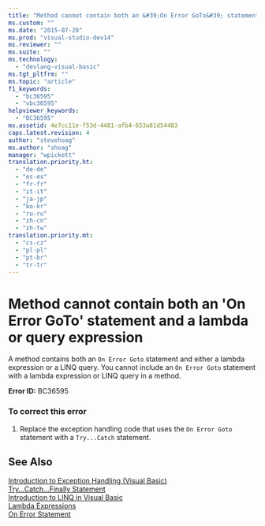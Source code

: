 ```yaml
---
title: "Method cannot contain both an &#39;On Error GoTo&#39; statement and a lambda or query expression | Microsoft Docs"
ms.custom: ""
ms.date: "2015-07-20"
ms.prod: "visual-studio-dev14"
ms.reviewer: ""
ms.suite: ""
ms.technology: 
  - "devlang-visual-basic"
ms.tgt_pltfrm: ""
ms.topic: "article"
f1_keywords: 
  - "bc36595"
  - "vbc36595"
helpviewer_keywords: 
  - "BC36595"
ms.assetid: 4e7cc11e-f53d-4481-afb4-653a81d54483
caps.latest.revision: 4
author: "stevehoag"
ms.author: "shoag"
manager: "wpickett"
translation.priority.ht: 
  - "de-de"
  - "es-es"
  - "fr-fr"
  - "it-it"
  - "ja-jp"
  - "ko-kr"
  - "ru-ru"
  - "zh-cn"
  - "zh-tw"
translation.priority.mt: 
  - "cs-cz"
  - "pl-pl"
  - "pt-br"
  - "tr-tr"
---
```

# Method cannot contain both an &#39;On Error GoTo&#39; statement and a lambda or query expression
A method contains both an `On Error Goto` statement and either a lambda expression or a LINQ query. You cannot include an `On Error Goto` statement with a lambda expression or LINQ query in a method.  
  
 **Error ID:** BC36595  
  
### To correct this error  
  
1.  Replace the exception handling code that uses the `On Error Goto` statement with a `Try...Catch` statement.  
  
## See Also  
 [Introduction to Exception Handling (Visual Basic)](http://msdn.microsoft.com/en-us/9792f16a-0cd2-40bd-ace2-f7a4344c0e52)   
 [Try...Catch...Finally Statement](../../visual-basic/language-reference/statements/try-catch-finally-statement.md)   
 [Introduction to LINQ in Visual Basic](../../visual-basic/programming-guide/language-features/linq/introduction-to-linq.md)   
 [Lambda Expressions](../../visual-basic/programming-guide/language-features/procedures/lambda-expressions.md)   
 [On Error Statement](../../visual-basic/language-reference/statements/on-error-statement.md)